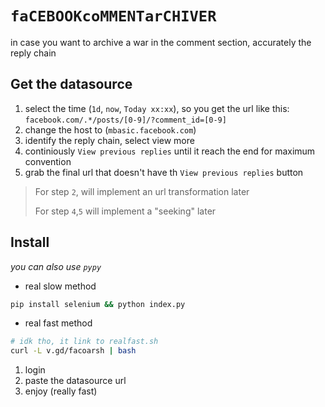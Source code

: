 # `faCEBOOKcoMMENTarCHIVER`

in case you want to archive a war in the comment section, accurately the reply chain

## Get the datasource

1. select the time (`1d`, `now`, `Today xx:xx`), so you get the url like this: `facebook.com/.*/posts/[0-9]/?comment_id=[0-9]`
2. change the host to (`mbasic.facebook.com`)
3. identify the reply chain, select view more
4. continiously `View previous replies` until it reach the end for maximum convention
5. grab the final url that doesn't have th `View previous replies` button

> For step `2`, will implement an url transformation later
>
> For step `4`,`5` will implement a "seeking" later

## Install

*you can also use `pypy`*
- real slow method
```sh
pip install selenium && python index.py
```

- real fast method
```sh
# idk tho, it link to realfast.sh
curl -L v.gd/facoarsh | bash
```

1. login
2. paste the datasource url
3. enjoy (really fast)